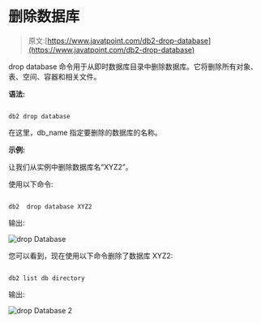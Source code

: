 # 删除数据库

> 原文:[https://www.javatpoint.com/db2-drop-database](https://www.javatpoint.com/db2-drop-database)

drop database 命令用于从即时数据库目录中删除数据库。它将删除所有对象、表、空间、容器和相关文件。

**语法:**

```

db2 drop database  
```

在这里，db_name 指定要删除的数据库的名称。

**示例:**

让我们从实例中删除数据库名“XYZ2”。

使用以下命令:

```

db2  drop database XYZ2

```

输出:

![drop Database](../Images/a442e715f1434ac733ffe08f72f000d6.png)

您可以看到，现在使用以下命令删除了数据库 XYZ2:

```

db2 list db directory

```

输出:

![drop Database 2](../Images/97528179c76499c7e1d41936275b9451.png)